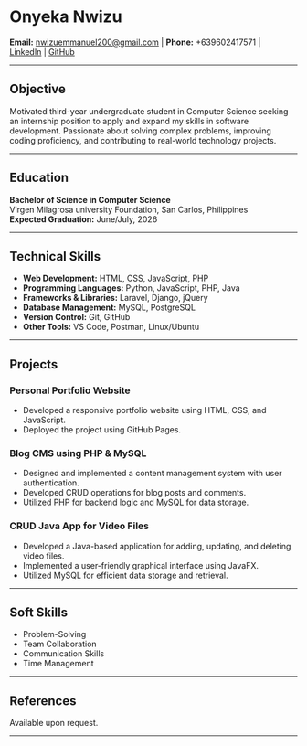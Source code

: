# Onyeka Nwizu  

**Email:** nwizuemmanuel200@gmail.com | **Phone:** +639602417571 |  
[LinkedIn](https://www.linkedin.com/in/onyeka-nwizu-a71166202/) | [GitHub]("https://github.com/NwizuEmmanuel")  

---

## Objective  
Motivated third-year undergraduate student in Computer Science seeking an internship position to apply and expand my skills in software development. Passionate about solving complex problems, improving coding proficiency, and contributing to real-world technology projects.  

---

## Education  
**Bachelor of Science in Computer Science**  
Virgen Milagrosa university Foundation, San Carlos, Philippines  
**Expected Graduation:** June/July, 2026  

---

## Technical Skills  

- **Web Development:** HTML, CSS, JavaScript, PHP  
- **Programming Languages:** Python, JavaScript, PHP, Java  
- **Frameworks & Libraries:** Laravel, Django, jQuery  
- **Database Management:** MySQL, PostgreSQL  
- **Version Control:** Git, GitHub  
- **Other Tools:** VS Code, Postman, Linux/Ubuntu  

---

## Projects  

### Personal Portfolio Website  
- Developed a responsive portfolio website using HTML, CSS, and JavaScript.  
- Deployed the project using GitHub Pages.  

### Blog CMS using PHP & MySQL  
- Designed and implemented a content management system with user authentication.  
- Developed CRUD operations for blog posts and comments.  
- Utilized PHP for backend logic and MySQL for data storage.  

### CRUD Java App for Video Files  
- Developed a Java-based application for adding, updating, and deleting video files.  
- Implemented a user-friendly graphical interface using JavaFX.  
- Utilized MySQL for efficient data storage and retrieval.  

---

## Soft Skills  

- Problem-Solving  
- Team Collaboration  
- Communication Skills  
- Time Management  

---

## References  
Available upon request.  

---
